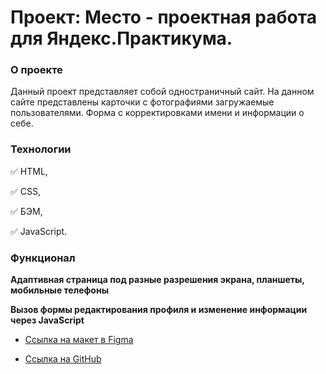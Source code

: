 # Проект: Место - проектная работа для Яндекс.Практикума.

### О проекте

Данный проект представляет собой одностраничный сайт.
На данном сайте представлены карточки с фотографиями загружаемые пользователями.
Форма с корректировками имени и информации о себе.

### Технологии

:white_check_mark: HTML,  

:white_check_mark: CSS,  

:white_check_mark: БЭМ,  

:white_check_mark: JavaScript.

### Функционал

**Адаптивная страница под разные разрешения экрана, планшеты, мобильные телефоны**  

**Вызов формы редактирования профиля и изменение информации через JavaScript**

* [Ссылка на макет в Figma](https://www.figma.com/file/2cn9N9jSkmxD84oJik7xL7/JavaScript.-Sprint-4?node-id=28212%3A269&t=SghCXCGQflicQLqk-0)

* [Ссылка на GitHub](https://nastykovalchuk.github.io/mesto.github.io/)  
